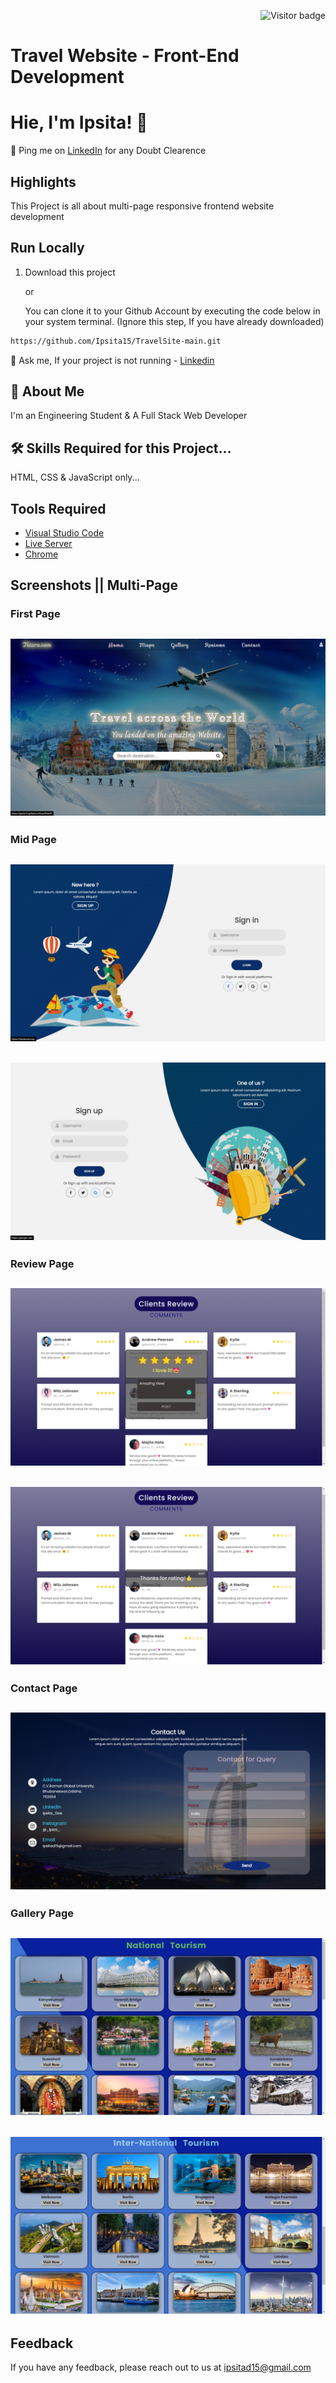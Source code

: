 <p  align="right"><img src="https://visitor-badge.laobi.icu/badge?page_id=TravelSite" alt="Visitor badge"/>

# Travel Website - Front-End Development
# Hie, I'm Ipsita! 👋
📌 Ping me on [LinkedIn](https://www.linkedin.com/in/ipsita-das724/) for any Doubt Clearence
## Highlights
This Project is all about multi-page responsive frontend website development
    
## Run Locally

1. Download this project

    or

    You can clone it to your Github Account by executing the code below in your system terminal. (Ignore this step, If you have already downloaded)
```bash
https://github.com/Ipsita15/TravelSite-main.git
```

💬 Ask me, If your project is not running - 
[Linkedin](https://www.linkedin.com/in/ipsita-das724/)
## 🚀 About Me
I'm an Engineering Student & A Full Stack Web Developer


## 🛠 Skills Required for this Project...
HTML, CSS & JavaScript only...

## Tools Required
- [Visual Studio Code](https://code.visualstudio.com/download)
- [Live Server](https://marketplace.visualstudio.com/items?itemName=ritwickdey.LiveServer)
- [Chrome](https://www.google.com/chrome/thank-you.html?brand=JJTC&statcb=1&installdataindex=empty&defaultbrowser=0#)


## Screenshots ||  Multi-Page

### First Page

![Home Screenshot](./images/Home.png)
-

### Mid Page

![Login Screenshot](./images/login1.png)
-
![Login Screenshot](./images/login2.png)
-
 ### Review Page

![Review Screenshot](./images/Review1.png)
-
![Review Screenshot](./images/Review2.png)
-
### Contact Page

![Contact Screenshot](./images/Contact.png)
-
### Gallery Page

![Gallery Screenshot](./images/Gallery1.png)
-  
![Gallery Screenshot](./images/Gallery2.png)
-  
## Feedback

If you have any feedback, please reach out to us at ipsitad15@gmail.com
